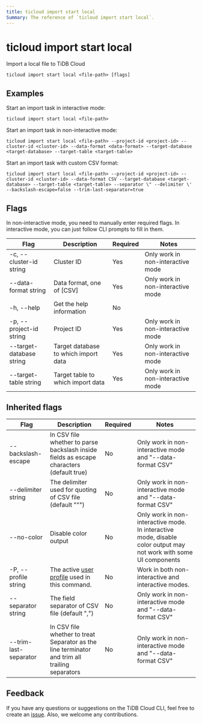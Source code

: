 ```yaml
---
title: ticloud import start local
Summary: The reference of `ticloud import start local`.
---
```


# ticloud import start local

Import a local file to TiDB Cloud

```shell
ticloud import start local <file-path> [flags]
```

## Examples

Start an import task in interactive mode:

```shell
ticloud import start local <file-path>
```

Start an import task in non-interactive mode:

```shell
ticloud import start local <file-path> --project-id <project-id> --cluster-id <cluster-id> --data-format <data-format> --target-database <target-database> --target-table <target-table>
```

Start an import task with custom CSV format:

```shell
ticloud import start local <file-path> --project-id <project-id> --cluster-id <cluster-id> --data-format CSV --target-database <target-database> --target-table <target-table> --separator \" --delimiter \' --backslash-escape=false --trim-last-separator=true
```

## Flags

In non-interactive mode, you need to manually enter required flags. In interactive mode, you can just follow CLI prompts to fill in them.

| Flag                     | Description                          | Required | Notes                             |
|--------------------------|--------------------------------------|----------|-----------------------------------|
 | -c, --cluster-id string  | Cluster ID                           | Yes      | Only work in non-interactive mode |
 | --data-format string     | Data format, one of [CSV]            | Yes      | Only work in non-interactive mode |
 | -h, --help               | Get the help information             | No       |                                   |
 | -p, --project-id string  | Project ID                           | Yes      | Only work in non-interactive mode |
 | --target-database string | Target database to which import data | Yes      | Only work in non-interactive mode |
 | --target-table string    | Target table to which import data    | Yes      | Only work in non-interactive mode |

## Inherited flags

| Flag                  | Description                                                                                    | Required | Notes                                                                                                             |
|-----------------------|------------------------------------------------------------------------------------------------|----------|-------------------------------------------------------------------------------------------------------------------|
| --backslash-escape    | In CSV file whether to parse backslash inside fields as escape characters (default true)       | No       | Only work in non-interactive mode and "--data-format CSV"                                                         |
| --delimiter string    | The delimiter used for quoting of CSV file (default "\"")                                      | No       | Only work in non-interactive mode and "--data-format CSV"                                                         |
| --no-color            | Disable color output                                                                           | No       | Only work in non-interactive mode. In interactive mode, disable color output may not work with some UI components |
| -P, --profile string  | The active [user profile](tidb-cloud/cli-reference.md#user-profile) used in this command.      | No       | Work in both non-interactive and interactive modes.                                                               |
| --separator string    | The field separator of CSV file (default ",")                                                  | No       | Only work in non-interactive mode and "--data-format CSV"                                                         |
| --trim-last-separator | In CSV file whether to treat Separator as the line terminator and trim all trailing separators | No       | Only work in non-interactive mode and "--data-format CSV"                                                         |

## Feedback

If you have any questions or suggestions on the TiDB Cloud CLI, feel free to create an [issue](https://github.com/tidbcloud/tidbcloud-cli/issues/new/choose). Also, we welcome any contributions.
